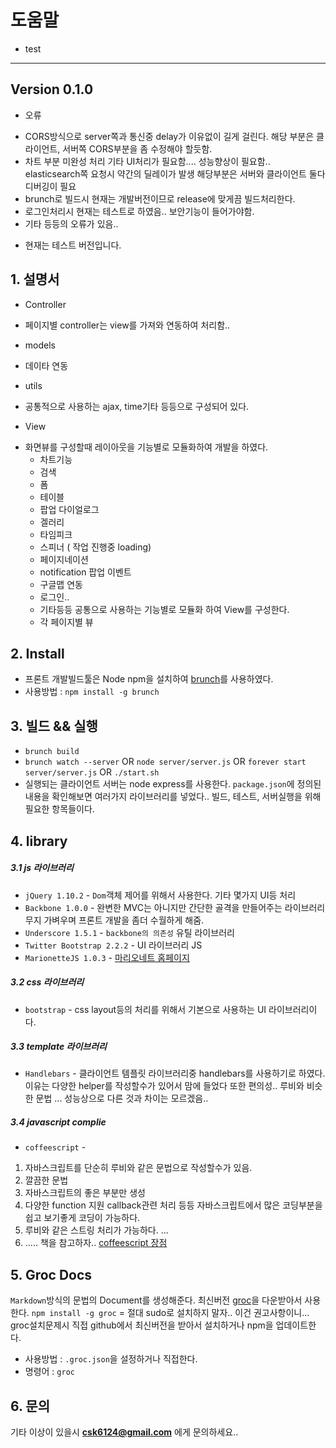 # **도움말**

* test

----
## Version 0.1.0 
* 오류 
 - CORS방식으로 server쪽과 통신중 delay가 이유없이 길게 걸린다. 해당 부분은 클라이언트, 서버쪽 CORS부분을 좀 수정해야 할듯함.
 - 차트 부분 미완성 처리 기타 UI처리가 필요함....  성능향상이 필요함.. elasticsearch쪽 요청시 약간의 딜레이가 발생 해당부분은 서버와 클라이언트 둘다 디버깅이 필요
 - brunch로 빌드시 현재는 개발버전이므로 release에 맞게끔 빌드처리한다. 
 - 로그인처리시 현재는 테스트로 하였음..  보안기능이 들어가야함.
 - 기타 등등의 오류가 있음..  

* 현재는 테스트 버전입니다. 


## **1. 설명서**
* Controller
 - 페이지별 controller는 view를 가져와 연동하여 처리함.. 

* models
 - 데이타 연동 

* utils
 - 공통적으로 사용하는 ajax, time기타 등등으로 구성되어 있다.

* View 
 - 화면뷰를 구성할때 레이아웃을 기능별로 모듈화하여 개발을 하였다.
	 - 차트기능
	 - 검색
	 - 폼 
	 - 테이블
	 - 팝업 다이얼로그
	 - 겔러리
	 - 타임피크
	 - 스피너 ( 작업 진행중 loading)
	 - 페이지네이션
	 - notification 팝업 이벤트 
	 - 구글맵 연동 
	 - 로그인.. 
	 - 기타등등 공통으로 사용하는 기능별로 모듈화 하여 View를 구성한다.
	 - 각 페이지별 뷰


##  **2. Install**
* 프론트 개발빌드툴은 Node npm을 설치하여 [brunch](http://en.wikipedia.org/wiki/Brunch)를 사용하였다. 
* 사용방법 : `npm install -g brunch`

## **3. 빌드 && 실행**
* `brunch build`
* `brunch watch --server` OR 
 `node server/server.js` OR 
 `forever start server/server.js` OR
 `./start.sh`
* 실행되는 클라이언트 서버는 node express를 사용한다. 
 `package.json`에 정의된 내용을 확인해보면 여러가지 라이브러리를 넣었다..
 빌드, 테스트, 서버실행을 위해 필요한 항목들이다. 

## **4. library**

##### 3.1 js 라이브러리
* `jQuery 1.10.2` - `Dom`객체 제어를 위해서 사용한다. 기타 몇가지 UI등 처리 
* `Backbone 1.0.0` - 완변한 MVC는 아니지만 간단한 골격을 만들어주는 라이브러리 무지 가벼우며 프론트 개발을 좀더 수월하게 해줌.
* `Underscore 1.5.1` - `backbone의 의존성` 유틸 라이브러리 
* `Twitter Bootstrap 2.2.2` - UI 라이브러리 JS
* `MarionetteJS 1.0.3` - [마리오네트 홈페이지](http://marionettejs.com/)

##### 3.2 css 라이브러리
* `bootstrap` - css layout등의 처리를 위해서 기본으로 사용하는 UI 라이브러리이다. 

##### 3.3 template 라이브러리
* `Handlebars` - 클라이언트 템플릿 라이브러리중 handlebars를 사용하기로 하였다.
이유는 다양한 helper를 작성할수가 있어서 맘에 들었다 또한 편의성..  루비와 비슷한 문법 ... 성능상으로 다른 것과 차이는 모르겠음..


##### 3.4 javascript complie 
* `coffeescript` - 
 1. 자바스크립트를 단순히 루비와 같은 문법으로 작성할수가 있음.
 2. 깔끔한 문법
 3. 자바스크립트의 좋은 부분만 생성
 4. 다양한 function 지원 callback관련 처리 등등 자바스크립트에서 많은 코딩부분을 쉽고 보기좋게 코딩이 가능하다. 
 5. 루비와 같은 스트링 처리가 가능하다. ...
 6. ..... 책을 참고하자.. 
 [coffeescript 장점](http://devthewild.tistory.com/14)



## **5. Groc Docs** 
 `Markdown`방식의 문법의 Document를 생성해준다. 
 최신버전 [groc](https://github.com/nevir/groc)을 다운받아서 사용한다. 
 `npm install -g groc` = 절대 sudo로 설치하지 말자..  이건 권고사항이니...
 groc설치문제시 직접 github에서 최신버전을 받아서 설치하거나 npm을 업데이트한다. 
 
 * 사용방법 : `.groc.json`을 설정하거나 직접한다. 
 * 명령어 : `groc`



## **6. 문의**
기타 이상이 있을시 **csk6124@gmail.com** 에게 문의하세요..


